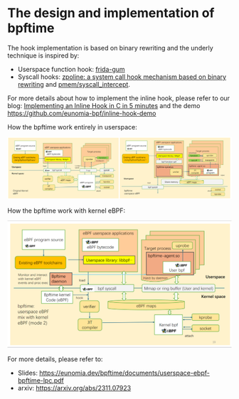 # The design and implementation of bpftime

The hook implementation is based on binary rewriting and the underly technique is inspired by:

- Userspace function hook: [frida-gum](https://github.com/frida/frida-gum)
- Syscall hooks: [zpoline: a system call hook mechanism based on binary rewriting](https://www.usenix.org/conference/atc23/presentation/yasukata) and [pmem/syscall_intercept](https://github.com/pmem/syscall_intercept).

For more details about how to implement the inline hook, please refer to our blog: [Implementing an Inline Hook in C in 5 minutes](../../blogs/inline-hook.md) and the demo https://github.com/eunomia-bpf/inline-hook-demo

How the bpftime work entirely in userspace:

![How it works](bpftime.png)

How the bpftime work with kernel eBPF:

![How it works with kernel eBPF](bpftime-kernel.png)

For more details, please refer to:

- Slides: <https://eunomia.dev/bpftime/documents/userspace-ebpf-bpftime-lpc.pdf>
- arxiv: <https://arxiv.org/abs/2311.07923>
